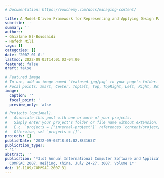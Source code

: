 ```yaml
---
# Documentation: https://wowchemy.com/docs/managing-content/

title: A Model-Driven Framework for Representing and Applying Design Patterns
subtitle: ''
summary: ''
authors:
- Ghizlane El-Boussaidi
- Hafedh Mili
tags: []
categories: []
date: '2007-01-01'
lastmod: 2022-09-03T14:01:03-04:00
featured: false
draft: false

# Featured image
# To use, add an image named `featured.jpg/png` to your page's folder.
# Focal points: Smart, Center, TopLeft, Top, TopRight, Left, Right, BottomLeft, Bottom, BottomRight.
image:
  caption: ''
  focal_point: ''
  preview_only: false

# Projects (optional).
#   Associate this post with one or more of your projects.
#   Simply enter your project's folder or file name without extension.
#   E.g. `projects = ["internal-project"]` references `content/project/deep-learning/index.md`.
#   Otherwise, set `projects = []`.
projects: []
publishDate: '2022-09-03T18:01:02.883163Z'
publication_types:
- '1'
abstract: ''
publication: '*31st Annual International Computer Software and Applications Conference,
  COMPSAC 2007, Beijing, China, July 24-27, 2007. Volume 1*'
doi: 10.1109/COMPSAC.2007.31
---
```

